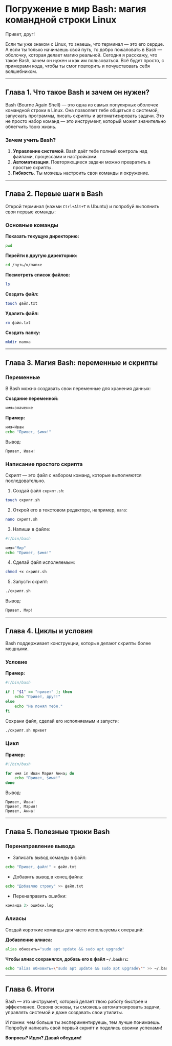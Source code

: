 # Погружение в мир Bash: магия командной строки Linux

Привет, друг!

Если ты уже знаком с Linux, то знаешь, что терминал — это его сердце. А если ты только начинаешь свой путь, то добро пожаловать в Bash — оболочку, которая делает магию реальной. Сегодня я расскажу, что такое Bash, зачем он нужен и как им пользоваться. Всё будет просто, с примерами кода, чтобы ты смог повторить и почувствовать себя волшебником.

---

## Глава 1. Что такое Bash и зачем он нужен?

Bash (Bourne Again Shell) — это одна из самых популярных оболочек командной строки в Linux. Она позволяет тебе общаться с системой, запускать программы, писать скрипты и автоматизировать задачи. Это не просто набор команд — это инструмент, который может значительно облегчить твою жизнь.

### Зачем учить Bash?

1. **Управление системой**. Bash даёт тебе полный контроль над файлами, процессами и настройками.
2. **Автоматизация**. Повторяющиеся задачи можно превратить в простые скрипты.
3. **Гибкость**. Ты можешь настроить свои команды и окружение.

---

## Глава 2. Первые шаги в Bash

Открой терминал (нажми `Ctrl+Alt+T` в Ubuntu) и попробуй выполнить свои первые команды:

### Основные команды

**Показать текущую директорию:**
```bash
pwd
```

**Перейти в другую директорию:**
```bash
cd /путь/к/папке
```

**Посмотреть список файлов:**
```bash
ls
```

**Создать файл:**
```bash
touch файл.txt
```

**Удалить файл:**
```bash
rm файл.txt
```

**Создать папку:**
```bash
mkdir папка
```

---

## Глава 3. Магия Bash: переменные и скрипты

### Переменные

В Bash можно создавать свои переменные для хранения данных:

**Создание переменной:**
```bash
имя=значение
```

**Пример:**
```bash
имя=Иван
echo "Привет, $имя!"
```

Вывод:
```
Привет, Иван!
```

### Написание простого скрипта

Скрипт — это файл с набором команд, которые выполняются последовательно.

1. Создай файл `скрипт.sh`:
```bash
touch скрипт.sh
```

2. Открой его в текстовом редакторе, например, `nano`:
```bash
nano скрипт.sh
```

3. Напиши в файле:
```bash
#!/bin/bash

имя="Мир"
echo "Привет, $имя!"
```

4. Сделай файл исполняемым:
```bash
chmod +x скрипт.sh
```

5. Запусти скрипт:
```bash
./скрипт.sh
```

Вывод:
```
Привет, Мир!
```

---

## Глава 4. Циклы и условия

Bash поддерживает конструкции, которые делают скрипты более мощными.

### Условие

**Пример:**
```bash
#!/bin/bash

if [ "$1" == "привет" ]; then
    echo "Привет, друг!"
else
    echo "Не понял тебя."
fi
```

Сохрани файл, сделай его исполняемым и запусти:
```bash
./скрипт.sh привет
```

### Цикл

**Пример:**
```bash
#!/bin/bash

for имя in Иван Мария Анна; do
    echo "Привет, $имя!"
done
```

Вывод:
```
Привет, Иван!
Привет, Мария!
Привет, Анна!
```

---

## Глава 5. Полезные трюки Bash

### Перенаправление вывода

- Записать вывод команды в файл:
```bash
echo "Привет, файл!" > файл.txt
```

- Добавить вывод в конец файла:
```bash
echo "Добавляю строку" >> файл.txt
```

- Перенаправить ошибки:
```bash
команда 2> ошибки.log
```

### Алиасы

Создай короткие команды для часто используемых операций:

**Добавление алиаса:**
```bash
alias обновить="sudo apt update && sudo apt upgrade"
```

**Чтобы алиас сохранялся, добавь его в файл `~/.bashrc`:**
```bash
echo "alias обновить=\"sudo apt update && sudo apt upgrade\"" >> ~/.bashrc
```

---

## Глава 6. Итоги

Bash — это инструмент, который делает твою работу быстрее и эффективнее. Освоив основы, ты сможешь автоматизировать задачи, управлять системой и даже создавать свои утилиты.

И помни: чем больше ты экспериментируешь, тем лучше понимаешь. Попробуй написать свой первый скрипт и поделись своими успехами!

**Вопросы? Идеи? Давай обсудим!**

